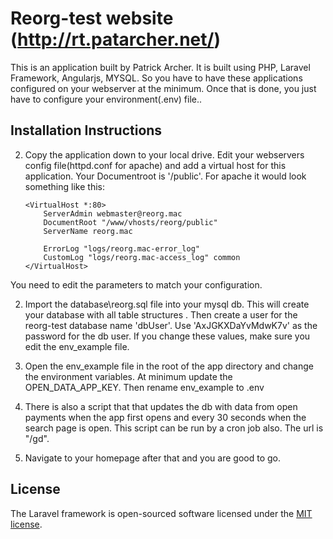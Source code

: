# Reorg-test website (http://rt.patarcher.net/)

This is an application built by Patrick Archer.  It is built using PHP, Laravel Framework, Angularjs, MYSQL. So you have to have these applications configured on your webserver at the minimum. Once that is done, you just have to configure your environment(.env) file..  

## Installation Instructions





2.  Copy the application down to your local drive.  Edit your webservers config file(httpd.conf for apache) and add a virtual host for this application.  Your Documentroot is '/public'.  For apache it would look something like this:

		<VirtualHost *:80>
		    ServerAdmin webmaster@reorg.mac
		    DocumentRoot "/www/vhosts/reorg/public"
		    ServerName reorg.mac
		 
		    ErrorLog "logs/reorg.mac-error_log"
		    CustomLog "logs/reorg.mac-access_log" common
		</VirtualHost>

   You need to edit the parameters to match your configuration.

2. Import the database\reorg.sql file into your mysql db.  This will create your database with all table structures .  Then create a user for the reorg-test database name 'dbUser'.  Use 'AxJGKXDaYvMdwK7v' as the password for the db user.  If you change these values, make sure you edit the env_example file.

3. Open the env_example file in the root of the app directory and change the environment variables.  At minimum update the OPEN_DATA_APP_KEY. Then rename env_example to .env


4. There is also a script that that updates the db with data from open payments when the app first opens and every 30 seconds when the search page is open.  This script can be run by a cron job also.  The url is "/gd".

5.  Navigate to your homepage after that and you are good to go.




## License

The Laravel framework is open-sourced software licensed under the [MIT license](http://opensource.org/licenses/MIT).
